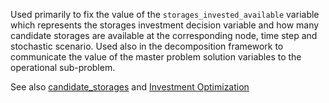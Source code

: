 Used primarily to fix the value of the `storages_invested_available` variable which represents the storages investment decision variable and how many candidate storages are available at the corresponding node, time step and stochastic scenario. Used also in the decomposition framework to communicate the value of the master problem solution variables to the operational sub-problem.

See also [candidate\_storages](@ref) and [Investment Optimization](@ref)
